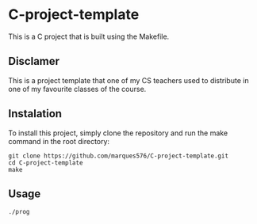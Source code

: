 # C-project-template
This is a C project that is built using the Makefile.

## Disclamer

This is a project template that one of my CS teachers used to distribute in one of my favourite classes of the course.

## Instalation 

To install this project, simply clone the repository and run the make command in the root directory:

```
git clone https://github.com/marques576/C-project-template.git
cd C-project-template
make
```

## Usage

```
./prog
```

